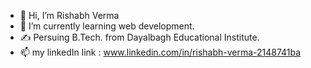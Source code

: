 - 👋 Hi, I’m Rishabh Verma
- 🌱 I’m currently learning web development.
- ✍ Persuing B.Tech. from Dayalbagh Educational Institute.
- 📫 my linkedIn link : www.linkedin.com/in/rishabh-verma-2148741ba
